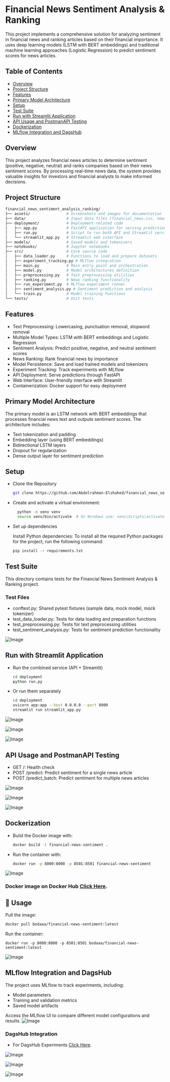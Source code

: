 # Financial News Sentiment Analysis & Ranking

This project implements a comprehensive solution for analyzing sentiment in financial news and ranking articles based on their financial importance. It uses deep learning models (LSTM with BERT embeddings) and traditional machine learning approaches (Logistic Regression) to predict sentiment scores for news articles.



## Table of Contents

  - [Overview](#overview)
  - [Project Structure](#project-structure)
  - [Features](#features)
  - [Primary Model Architecture](#primary-model-architecture)
  - [Setup](#setup)
  - [Test Suite](#test-suite)
  - [Run with Streamlit Application](#run-with-streamlit-application)
  - [API Usage and PostmanAPI Testing](#api-usage-and-postmanapi-testing)
  - [Dockerization](#dockerization)
  - [MLflow Integration and DagsHub](#mlflow-integration-and-dagshub)


## Overview

This project analyzes financial news articles to determine sentiment (positive, negative, neutral) and ranks companies based on their news sentiment scores. By processing real-time news data, the system provides valuable insights for investors and financial analysts to make informed decisions.




## Project Structure
```bash
financial_news_sentiment_analysis_ranking/
├── assets/                # Screenshots and images for documentation
├── data/                  # Input data files (financial_news.csv, news.csv)
├── deployment/            # Deployment-related code
│   ├── app.py             # FastAPI application for serving predictions
│   ├── run.py             # Script to run both API and Streamlit services
│   └── streamlit_app.py   # Streamlit web interface
├── models/                # Saved models and tokenizers
├── notebooks/             # Jupyter notebooks
├── src/                   # Core source code
│   ├── data_loader.py     # Functions to load and prepare datasets
│   ├── experiment_tracking.py # MLflow integration
│   ├── main.py            # Main entry point and orchestration
│   ├── model.py           # Model architectures definition
│   ├── preprocessing.py   # Text preprocessing utilities
│   ├── ranking.py         # News ranking functionality
│   ├── run_experiment.py  # MLflow experiment runner
│   ├── sentiment_analysis.py # Sentiment prediction and analysis
│   └── train.py           # Model training functions
└── tests/                 # Unit tests
   ```



## Features

- Text Preprocessing: Lowercasing, punctuation removal, stopword removal
- Multiple Model Types: LSTM with BERT embeddings and Logistic Regression
- Sentiment Analysis: Predict positive, negative, and neutral sentiment scores
- News Ranking: Rank financial news by importance
- Model Persistence: Save and load trained models and tokenizers
- Experiment Tracking: Track experiments with MLflow
- API Deployment: Serve predictions through FastAPI
- Web Interface: User-friendly interface with Streamlit
- Containerization: Docker support for easy deployment



## Primary Model Architecture

The primary model is an LSTM network with BERT embeddings that processes financial news text and outputs sentiment scores. The architecture includes:

- Text tokenization and padding
- Embedding layer (using BERT embeddings)
- Bidirectional LSTM layers
- Dropout for regularization
- Dense output layer for sentiment prediction





## Setup

- Clone the Repository

   ```bash
   git clone https://github.com/Abdelrahman-Elshahed/financial_news_sentiment_analysis_ranking.git
   ```
- Create and activate a virtual environment:
  ```bash
    python -m venv venv
    source venv/bin/activate  # On Windows use: venv\Scripts\activate
  ```
- Set up dependencies

  Install Python dependencies:
  To install all the required Python packages for the project, run the following command:
  ```bash
  pip install -r requirements.txt
  ```




## Test Suite 


This directory contains tests for the Financial News Sentiment Analysis & Ranking project.

  ### Test Files
- conftest.py: Shared pytest fixtures (sample data, mock model, mock tokenizer)
- test_data_loader.py: Tests for data loading and preparation functions
- test_preprocessing.py: Tests for text preprocessing utilities
- test_sentiment_analysis.py: Tests for sentiment prediction functionality


![Image](https://github.com/user-attachments/assets/376a8e03-7c93-4c6c-a1de-5e269e8176eb)




## Run with Streamlit Application

   - Run the combined service (API + Streamlit)
     ```bash
     cd deployment
     python run.py
     ```
  - Or run them separately
       ```bash
    cd deployment
    uvicorn app:app --host 0.0.0.0 --port 8000
    streamlit run streamlit_app.py
     ```

![Image](https://github.com/user-attachments/assets/becabe10-2360-41d6-ab03-44d69075fb1d)

![Image](https://github.com/user-attachments/assets/79e079b8-0883-40e0-85a9-33ced0c259e9)

![Image](https://github.com/user-attachments/assets/7567ff61-a648-4b3e-93e0-8ec11984a7a1)


## API Usage and PostmanAPI Testing

- GET /: Health check
- POST /predict: Predict sentiment for a single news article
- POST /predict_batch: Predict sentiment for multiple news articles

![Image](https://github.com/user-attachments/assets/54a48005-6667-41ad-9573-d1b1c9a724c2)

![Image](https://github.com/user-attachments/assets/4ff47b44-c27b-40fd-8741-215a84ea02e5)

![Image](https://github.com/user-attachments/assets/29558702-701a-458e-b043-e0a991d41952)




## Dockerization

   - Build the Docker image with:
     ```bash
     docker build -t financial-news-sentiment .
     ```
   - Run the container with:
     ```bash
     docker run -p 8000:8000 -p 8501:8501 financial-news-sentiment
     ```
  ![Image](https://github.com/user-attachments/assets/9f83c872-97ee-4927-920f-f92ecd06f65c)

  
  ### Docker image on Docker Hub [Click Here](https://hub.docker.com/repository/docker/bodaaa/financial-news-sentiment/general).
  ## 🔧 Usage

Pull the image:

```bash
docker pull bodaaa/financial-news-sentiment:latest
```
Run the container:


```
docker run -p 8000:8000 -p 8501:8501 bodaaa/financial-news-sentiment:latest
```

  ![Image](https://github.com/user-attachments/assets/d9be4a43-ca71-4fb6-81a0-d7b85c3cd664)

## MLflow Integration and DagsHub

The project uses MLflow to track experiments, including:

- Model parameters
- Training and validation metrics
- Saved model artifacts
  
Access the MLflow UI to compare different model configurations and results.
![Image](https://github.com/user-attachments/assets/5085c2fb-0cc7-4915-8423-c7d8684cd0e4)


### DagsHub Integration
- For DagsHub Experiments [Click Here](https://dagshub.com/Abdelrahman-Elshahed/news-sentiment-analysis/experiments).

![Image](https://github.com/user-attachments/assets/f6d7d2ee-4ea9-48bf-8689-f2829e33f73a)

![Image](https://github.com/user-attachments/assets/71bb51e6-74f7-43bf-80b1-17490f3e3b47)

![Image](https://github.com/user-attachments/assets/ed4768c8-0ab6-486d-a429-f5f192cd49b1)
